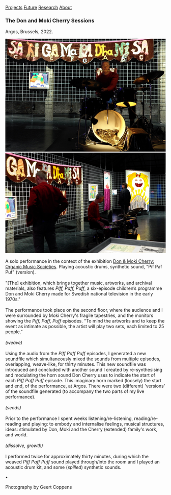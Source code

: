 <!-- NAV for all headers !-->
[Projects](https://paulabbott.net/index.html)
[Future](https://paulabbott.net/future/)
[Research](https://paulabbott.net/research/)
[About](https://paulabbott.net/about/)
<!-- end nav! -->

### The Don and Moki Cherry Sessions  
Argos, Brussels, 2022.  

![argos](/assets/images/solo-argos-2022april-04.jpg)    
![argos](/assets/images/solo-argos-2022april-01.jpg)  

<!--[soundcloud files]! TRACK 1 + 2

<iframe width="100%" height="20" scrolling="no" frameborder="no" allow="autoplay" src="https://w.soundcloud.com/player/?url=https%3A//api.soundcloud.com/tracks/1260963928%3Fsecret_token%3Ds-XmYdgG53EgS&color=%23000000&inverse=false&auto_play=false&show_user=false"></iframe>

<iframe width="100%" height="20" scrolling="no" frameborder="no" allow="autoplay" src="https://w.soundcloud.com/player/?url=https%3A//api.soundcloud.com/tracks/1260963907%3Fsecret_token%3Ds-6X57ixo8fzE&color=%23000000&inverse=false&auto_play=false&show_user=false"></iframe>

-->

A solo performance in the context of the exhibition [Don & Moki Cherry: Organic Music Societies](https://www.argosarts.org/event/don-and-moki-cherry-organic-music-societies). Playing acoustic drums, synthetic sound, "Pif Paf Puf" (version).  
<br>
"[The] exhibition, which brings together music, artworks, and archival materials, also features _Piff, Paff, Puff_, a six-episode children’s programme Don and Moki Cherry made for Swedish national television in the early 1970s."  
<br>
The performance took place on the second floor, where the audience and I were surrounded by Moki Cherry's fragile tapestries, and the monitors showing the _Piff, Paff, Puff_ episodes. "To mind the artworks and to keep the event as intimate as possible, the artist will play two sets, each limited to 25 people."  
<br>
_(weave)_  
<br>
Using the audio from the _Piff Paff Puff_ episodes, I generated a new soundfile which simultaneously mixed the sounds from multiple episodes, overlapping, weave-like, for thirty minutes. This new soundfile was introduced and concluded with another sound I created by re-synthesising and modulating the horn sound Don Cherry uses to indicate the start of each _Piff Paff Puff_ episode. This imaginary horn marked (loosely) the start and end, of the performance, at Argos. There were two (different) 'versions' of the soundfile generated (to accompany the two parts of my live performance).  
<br>
_(seeds)_  
<br>
Prior to the performance I spent weeks listening/re-listening, reading/re-reading and playing: to embody and internalise feelings, musical structures, ideas: stimulated by Don, Moki and the Cherry (extended) family's work, and world.  
<br>
_(dissolve, growth)_  
<br>
I performed twice for approximately thirty minutes, during which the weaved _Piff Paff Puff_ sound played through/into the room and I played an acoustic drum kit, and some (_spilled_) synthetic sounds.  

•

<span class="photo-credit">Photography by Geert Coppens</span>  
